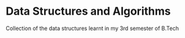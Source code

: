 # Data Structures and Algorithms

Collection of the data structures learnt in my 3rd semester of B.Tech
